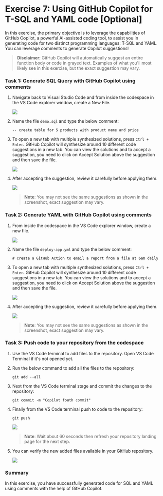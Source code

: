 # Exercise 7: Using GitHub Copilot for T-SQL and YAML code [Optional]

In this exercise, the primary objective is to leverage the capabilities of GitHub Copilot, a powerful AI-assisted coding tool, to assist you in generating code for two distinct programming languages: T-SQL and YAML. You can leverage comments to generate Copilot suggestions!

>**Disclaimer**: GitHub Copilot will automatically suggest an entire function body or code in grayed text. Examples of what you'll most likely see in this exercise, but the exact suggestion may vary.

### Task 1: Generate SQL Query with GitHub Copilot using comments

1. Navigate back to Visual Studio Code and from inside the codespace in the VS Code explorer window, create a New File.

    ![](../media/chat-code-new.png)

1. Name the file `demo.sql` and type the below comment:

   ```
   -- create table for 5 products with product name and price
   ```

1. To open a new tab with multiple synthesized solutions, press `Ctrl + Enter`. GitHub Copilot will synthesize around 10 different code suggestions in a new tab. You can view the solutions and to accept a suggestion, you need to click on Accept Solution above the suggestion and then save the file.

   ![](../media/demo-sql.png)

1. After accepting the suggestion, review it carefully before applying them.

   ![](../media/demo-sql-1.png)

   >**Note**: You may not see the same suggestions as shown in the screenshot, exact suggestion may vary.

### Task 2: Generate YAML with GitHub Copilot using comments
   
1. From inside the codespace in the VS Code explorer window, create a new file.

    ![](../media/chat-code-new.png)

1. Name the file `deploy-app.yml` and type the below comment:

   ```
   # create a GitHub Action to email a report from a file at 6am daily
   ```

1. To open a new tab with multiple synthesized solutions, press `Ctrl + Enter`. GitHub Copilot will synthesize around 10 different code suggestions in a new tab. You can view the solutions and to accept a suggestion, you need to click on Accept Solution above the suggestion and then save the file.

   ![](../media/demo-yaml.png)

1. After accepting the suggestion, review it carefully before applying them.

   ![](../media/demo-yaml-1.png)

   >**Note**: You may not see the same suggestions as shown in the screenshot, exact suggestion may vary.

### Task 3: Push code to your repository from the codespace

1. Use the VS Code terminal to add files to the repository. Open VS Code Terminal if it's not opened yet.

1. Run the below command to add all the files to the repository:

   ```
   git add --all
   ```

1. Next from the VS Code terminal stage and commit the changes to the repository:

   ```
   git commit -m "Copilot fouth commit"
   ```

1. Finally from the VS Code terminal push to code to the repository:

   ```
   git push
   ```

   ![](../media/ex-6-push.png)

   >**Note**: Wait about 60 seconds then refresh your repository landing page for the next step.

1. You can verify the new added files available in your GitHub repository.

   ![](../media/ex-6-github.png)

### Summary

In this exercise, you have successfully generated code for SQL and YAML using comments with the help of GitHub Copilot.
